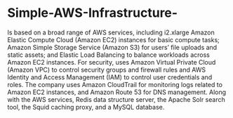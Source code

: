 # Simple-AWS-Infrastructure-

Is based on a broad range of AWS services, including i2.xlarge Amazon Elastic Compute Cloud (Amazon EC2) instances for basic compute tasks; Amazon Simple Storage Service (Amazon S3) for users’ file uploads and static assets; and Elastic Load Balancing to balance workloads across Amazon EC2 instances.
For security, 
uses Amazon Virtual Private Cloud (Amazon VPC) to control security groups and firewall rules and AWS Identity and Access Management (IAM) to control user credentials and roles. The company uses Amazon CloudTrail for monitoring logs related to Amazon EC2 instances, and Amazon Route 53 for DNS management.
Along with the AWS services, 
Redis data structure server, the Apache Solr search tool, the Squid caching proxy, and a MySQL database.

